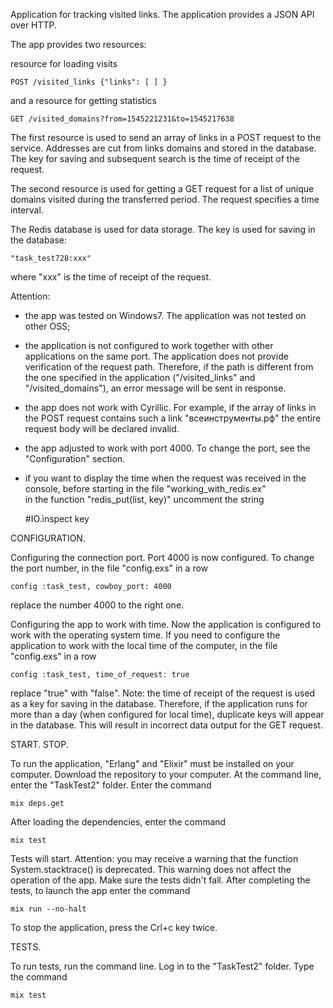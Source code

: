 Application for tracking visited links. The application provides a JSON API over HTTP. 

The app provides two resources:

resource for loading visits 

	POST /visited_links {"links": [ ] }

and a resource for getting statistics

	GET /visited_domains?from=1545221231&to=1545217638

The first resource is used to send an array of links in a POST request to the service. Addresses are cut from links
domains and stored in the database. The key for saving and subsequent search is the time of receipt of the request.

The second resource is used for getting a GET request for a list of unique domains visited during the transferred period.
The request specifies a time interval.

The Redis database is used for data storage. The key is used for saving in the database:

	"task_test728:xxx"

where "xxx" is the time of receipt of the request. 

Attention:
- the app was tested on Windows7.  The application was not tested on other OSS;
- the application is not configured to work together with other applications on the same port. 
  The application does not provide verification of the request path. 
  Therefore, if the path is different from the one specified in the application ("/visited_links" and "/visited_domains"), an error message will be sent in response.
- the app does not work with Cyrillic. For example, if the array of links in the POST request contains such a link
	"всеинструменты.рф"
  the entire request body will be declared invalid.
- the app adjusted to work with port 4000. To change the port, see the "Configuration" section.
- if you want to display the time when the request was received in the console, before starting in the  file   "working_with_redis.ex"     
  in the function   "redis_put(list, key)"   uncomment the string

	#IO.inspect key
	
  

CONFIGURATION.

Configuring the connection port. Port 4000 is now configured. 
To change the port number, in the file   "config.exs"    in a row

	config :task_test, cowboy_port: 4000

replace the number 4000 to the right one.

Configuring the app to work with time. Now the application is configured to work with the operating system time.
If you need to configure the application to work with the local time of the computer, in the file    "config.exs"    in a row

	config :task_test, time_of_request: true

replace "true" with "false".
Note: the time of receipt of the request is used as a key for saving in the database. 
Therefore, if the application runs for more than a day (when configured for local time), duplicate keys will appear in the database. 
This will result in incorrect data output for the GET request.



START. STOP.

To run the application, "Erlang" and "Elixir" must be installed on your computer.
Download the repository to your computer. At the command line, enter the "TaskTest2" folder.
Enter the  command 

	mix deps.get
	
After loading the dependencies, enter the command 

	mix test
  
Tests will start. Attention: you may receive a warning that the function System.stacktrace() is deprecated. 
This warning does not affect the operation of the app. Make sure the tests didn't fall. 
After completing the tests, to launch the app enter the command

	mix run --no-halt

To stop the application, press the Crl+c key twice.


TESTS.

To run tests, run the command line. Log in to the "TaskTest2" folder.  Type the command

	mix test
